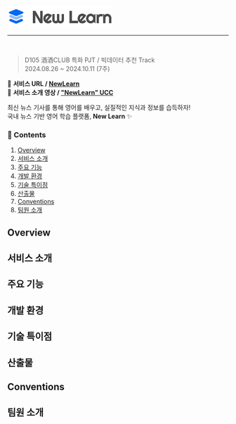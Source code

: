 <img src="./resources/logo.png"><br>
<hr/><br/>

> D105 酒酒CLUB 특화 PJT / 빅데이터 추천 Track<br/>
> 2024.08.26 ~ 2024.10.11 (7주)<br/>

🔗 **서비스 URL  /  [NewLearn](https://i11d205.p.ssafy.io/)<br/>**
🔗 **서비스 소개 영상  /  ["NewLearn" UCC]()<br/>**

최신 뉴스 기사를 통해 영어를 배우고, 실질적인 지식과 정보를 습득하자!<br/>
국내 뉴스 기반 영어 학습 플랫폼, **New Learn** ✨<br/>

### 📌 Contents
 1. [Overview](#Overview)
 2. [서비스 소개](#서비스_소개)
 3. [주요 기능](#주요_기능)
 4. [개발 환경](#개발_환경)
 5. [기술 특이점](#기술_특이점)
 6. [산출물](#산출물)
 7. [Conventions](#Conventions)
 8. [팀원 소개](#팀원_소개)

## Overview



## 서비스 소개



## 주요 기능



## 개발 환경



## 기술 특이점




## 산출물



## Conventions



## 팀원 소개





 

